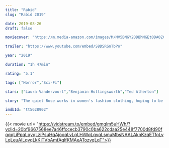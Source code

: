 ```yaml
---
title: "Rabid"
slug: "Rabid 2019"

date: 2019-08-26
draft: false

moviecover: "https://m.media-amazon.com/images/M/MV5BNGY2ODBhMGEtODA0ZC00Y2VkLWIxODAtMDg3ZWU3MDlkNmNjXkEyXkFqcGdeQXVyNDgyNzAxMzY@._V1_UY268_CR9,0,182,268_AL_.jpg"

trailer: "https://www.youtube.com/embed/S8DSRGnTbPo"

year: "2019"

duration: "1h 47min"

rating: "5.1"

tags: ["Horror","Sci-Fi"]

stars: ["Laura Vandervoort","Benjamin Hollingsworth","Ted Atherton"]

story: "The quiet Rose works in women's fashion clothing, hoping to be a designer. A traffic accident damages her face. She gets experimental stem cell treatment, leaving her stronger and prettier than ever - but there's a side effect."

imdbId: "tt5628902"
---
```


{{< movie url= "https://vidstream.to/embed/gmqlm5uHWh/?vclid=20bf9667568ee7a46ffccecb3790c0ba622cdaa25e448f7700d8fd90fqqqLiPpqLqvqLziPsuHqAjooqLvLqLHiWqLqvqLsmuMbsNAALAknKzqETfqLvLqLeuAILqvqLkKiTVbAmfAqlfKMAeATozvqLqT">}}

